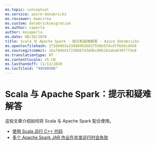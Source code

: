 ```yaml
---
ms.topic: conceptual
ms.service: azure-databricks
ms.reviewer: mamccrea
ms.custom: databricksmigration
ms.author: saperla
author: mssaperla
ms.date: 08/26/2020
title: Scala 与 Apache Spark - 提示和疑难解答 - Azure Databricks
ms.openlocfilehash: 2f269db3a33498492b937550e574cd7f65dcd458
ms.sourcegitcommit: 16af84b41f239bb743ddbc086181eba630f7f3e8
ms.translationtype: HT
ms.contentlocale: zh-CN
ms.lasthandoff: 11/13/2020
ms.locfileid: "94589506"
---
```

# <a name="scala-with-apache-spark-tips-and-troubleshooting"></a>Scala 与 Apache Spark：提示和疑难解答

这些文章介绍如何将 Scala 与 Apache Spark 配合使用。

* [使用 Scala 运行 C++ 代码](running-c-plus-plus-code-scala.md)
* [多个 Apache Spark JAR 作业在并发运行时会失败](spark-jar-job-error.md)